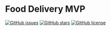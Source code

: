 # Food Delivery MVP

[![GitHub issues](https://img.shields.io/github/issues/ThiriloseJonesNithish-R/food-delivery-mvp)](https://github.com/ThiriloseJonesNithish-R/food-delivery-mvp/issues)
[![GitHub stars](https://img.shields.io/github/stars/ThiriloseJonesNithish-R/food-delivery-mvp)](https://github.com/ThiriloseJonesNithish-R/food-delivery-mvp/stargazers)
[![GitHub license](https://img.shields.io/github/license/ThiriloseJonesNithish-R/food-delivery-mvp)](https://github.com/ThiriloseJonesNithish-R/food-delivery-mvp/blob/main/LICENSE)
